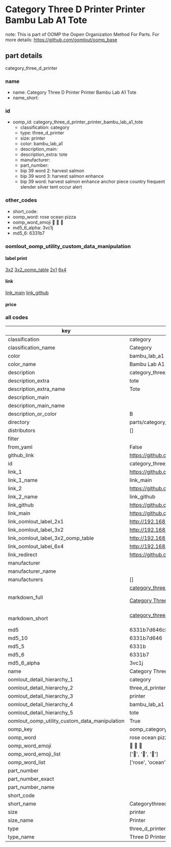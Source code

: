 # Category Three D Printer Printer Bambu Lab A1 Tote  

note: This is part of OOMP the Oopen Organization Method For Parts. For more details: https://github.com/oomlout/oomp_base

##  part details
  



category_three_d_printer



### name
* name: Category Three D Printer Printer Bambu Lab A1 Tote
* name_short: 
### id
* oomp_id: category_three_d_printer_printer_bambu_lab_a1_tote
  * classification: category
  * type: three_d_printer
  * size: printer
  * color: bambu_lab_a1
  * description_main: 
  * description_extra: tote
  * manufacturer: 
  * part_number: 
  * bip 39 word 2: harvest salmon
  * bip 39 word 3: harvest salmon enhance
  * bip 39 word: harvest salmon enhance anchor piece country frequent slender silver tent occur alert

### other_codes
* short_code: 
* oomp_word: rose ocean pizza
* oomp_word_emoji :rose: :ocean: :pizza:
* md5_6_alpha: 3vc1j
* md5_6: 6331b7






### oomlout_oomp_utility_custom_data_manipulation
#### label print
[3x2](http://192.168.1.245:1112/?label=oomp%203vc1j)
[3x2_oomp_table](http://192.168.1.108:1112/?label=oomp%203vc1j)
[2x1](http://192.168.1.242:1112/?label=oomp%203vc1j)
[6x4](http://192.168.1.55:1112/?label=oomp%203vc1j)    

#### link

[link_main](https://github.com/oomlout/oomlout_oomp_version_1_messy/tree/main/parts/category_three_d_printer_printer_bambu_lab_a1_tote) [link_github](https://github.com/oomlout/oomlout_oomp_version_1_messy/tree/main/parts/category_three_d_printer_printer_bambu_lab_a1_tote)                             

#### price







### all codes 
| key | value |  
| --- | --- |  
| classification | category |  
| classification_name | Category |  
| color | bambu_lab_a1 |  
| color_name | Bambu Lab A1 |  
| description | category_three_d_printer |  
| description_extra | tote |  
| description_extra_name | Tote |  
| description_main |  |  
| description_main_name |  |  
| description_or_color | B  |  
| directory | parts/category_three_d_printer_printer_bambu_lab_a1_tote |  
| distributors | [] |  
| filter |  |  
| from_yaml | False |  
| github_link | https://github.com/oomlout/oomlout_oomp_part_src/tree/main/parts/category_three_d_printer_printer_bambu_lab_a1_tote |  
| id | category_three_d_printer_printer_bambu_lab_a1_tote |  
| link_1 | https://github.com/oomlout/oomlout_oomp_version_1_messy/tree/main/parts/category_three_d_printer_printer_bambu_lab_a1_tote |  
| link_1_name | link_main |  
| link_2 | https://github.com/oomlout/oomlout_oomp_version_1_messy/tree/main/parts/category_three_d_printer_printer_bambu_lab_a1_tote |  
| link_2_name | link_github |  
| link_github | https://github.com/oomlout/oomlout_oomp_version_1_messy/tree/main/parts/category_three_d_printer_printer_bambu_lab_a1_tote |  
| link_main | https://github.com/oomlout/oomlout_oomp_version_1_messy/tree/main/parts/category_three_d_printer_printer_bambu_lab_a1_tote |  
| link_oomlout_label_2x1 | http://192.168.1.242:1112/?label=oomp%203vc1j |  
| link_oomlout_label_3x2 | http://192.168.1.245:1112/?label=oomp%203vc1j |  
| link_oomlout_label_3x2_oomp_table | http://192.168.1.108:1112/?label=oomp%203vc1j |  
| link_oomlout_label_6x4 | http://192.168.1.55:1112/?label=oomp%203vc1j |  
| link_redirect | https://github.com/oomlout/oomlout_oomp_version_1_messy/tree/main/parts/category_three_d_printer_printer_bambu_lab_a1_tote |  
| manufacturer |  |  
| manufacturer_name |  |  
| manufacturers | [] |  
| markdown_full | [category_three_d_printer_printer_bambu_lab_a1_tote](none)<br>[](none)<br>[Category Three D Printer Printer Bambu Lab A1 Tote](none)<br><br> |  
| markdown_short | [category_three_d_printer_printer_bambu_lab_a1_tote](none)<br><br> |  
| md5 | 6331b7d646cb4b94c4523086952f9b4b |  
| md5_10 | 6331b7d646 |  
| md5_5 | 6331b |  
| md5_6 | 6331b7 |  
| md5_6_alpha | 3vc1j |  
| name | Category Three D Printer Printer Bambu Lab A1 Tote |  
| oomlout_detail_hierarchy_1 | category |  
| oomlout_detail_hierarchy_2 | three_d_printer |  
| oomlout_detail_hierarchy_3 | printer |  
| oomlout_detail_hierarchy_4 | bambu_lab_a1 |  
| oomlout_detail_hierarchy_5 | tote |  
| oomlout_oomp_utility_custom_data_manipulation | True |  
| oomp_key | oomp_category_three_d_printer_printer_bambu_lab_a1_tote |  
| oomp_word | rose ocean pizza |  
| oomp_word_emoji | :rose: :ocean: :pizza: |  
| oomp_word_emoji_list | [':rose:', ':ocean:', ':pizza:'] |  
| oomp_word_list | ['rose', 'ocean', 'pizza'] |  
| part_number |  |  
| part_number_exact |  |  
| part_number_name |  |  
| short_code |  |  
| short_name | Categorythreedprinter |  
| size | printer |  
| size_name | Printer |  
| type | three_d_printer |  
| type_name | Three D Printer |  
